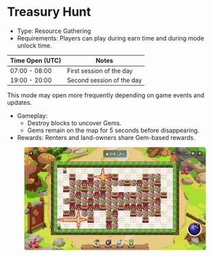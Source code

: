 # Treasury Hunt

* Type: Resource Gathering
* Requirements: Players can play during earn time and during mode unlock time.

| **Time Open (UTC)** | **Notes**                 |
| ------------------- | ------------------------- |
| 07:00 - 08:00       | First session of the day  |
| 19:00 - 20:00       | Second session of the day |

This mode may open more frequently depending on game events and updates.

* Gameplay:
  * Destroy blocks to uncover Gems.
  * Gems remain on the map for 5 seconds before disappearing.
* Rewards: Renters and land-owners share Gem-based rewards.

<figure><img src="../../.gitbook/assets/image (1) (1).png" alt=""><figcaption></figcaption></figure>
